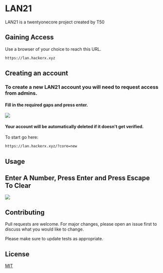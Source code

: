 # LAN21

LAN21 is a twentyonecore project created by T50

## Gaining Access

Use a browser of your choice to reach this URL.

```bash
https://lan.hackerx.xyz
```

## Creating an account

###  To create a new LAN21 account you will need to request access from admins.
#### Fill in the required gaps and press enter.
<img src="/assets/readme/register.gif?raw=true">

#### Your account will be automatically deleted if it doesn't get verified. 
To start go here:
```bash
https://lan.hackerx.xyz/?core=new
```
## Usage

Enter A Number, Press Enter and Press Escape To Clear
---
<img src="/assets/readme/lan21.gif?raw=true">

## Contributing
Pull requests are welcome. For major changes, please open an issue first to discuss what you would like to change.

Please make sure to update tests as appropriate.

## License
[MIT](https://choosealicense.com/licenses/mit/)